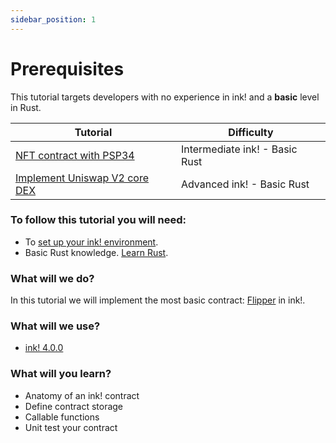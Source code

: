 ```yaml
---
sidebar_position: 1
---
```


# Prerequisites

This tutorial targets developers with no experience in ink! and a **basic** level in Rust.

| Tutorial                                       | Difficulty                      |
| ---------------------------------------------- | ------------------------------- |
| [NFT contract with PSP34](../nft/nft.md)       | Intermediate ink! -  Basic Rust |
| [Implement Uniswap V2 core DEX](../dex/dex.md) | Advanced ink! - Basic Rust      |

### To follow this tutorial you will need:

- To [set up your ink! environment](/docs/build/environment/ink_environment.md).
- Basic Rust knowledge. [Learn Rust](https://www.rust-lang.org/learn).

### What will we do?

In this tutorial we will implement the most basic contract: [Flipper](https://github.com/paritytech/ink/blob/v4.0.0/examples/flipper/lib.rs) in ink!.

### What will we use?

- [ink! 4.0.0](https://github.com/paritytech/ink/tree/v4.0.0)

### What will you learn?

- Anatomy of an ink! contract
- Define contract storage
- Callable functions
- Unit test your contract
